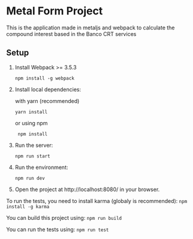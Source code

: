 # Metal Form Project

This is the application made in metaljs and webpack to calculate the compound interest based in the Banco CRT services

## Setup

1. Install Webpack >= 3.5.3
	```
	npm install -g webpack
	```

2. Install local dependencies:

	with yarn (recommended)
	  ```
	  yarn install
	  ```

	  or using npm
	  ```
	   npm install
	  ```

3. Run the server:

	  ```
	  npm run start
	  ```

4. Run the environment:

	  ```
	  npm run dev
	  ```

5. Open the project at http://localhost:8080/ in your browser.

To run the tests, you need to install karma (globaly is recommended):
	```
		npm install -g karma
	```

You can build this project using:
	```
	npm run build
	```

You can run the tests using:
	```
	 npm run test
	```
